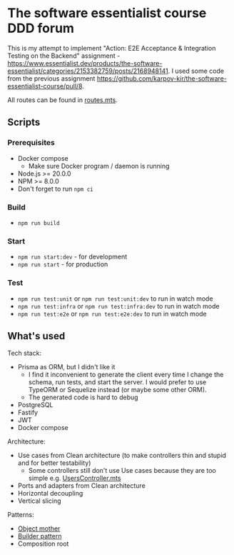 # The software essentialist course DDD forum

This is my attempt to implement "Action: E2E Acceptance & Integration Testing on the Backend" assignment - https://www.essentialist.dev/products/the-software-essentialist/categories/2153382759/posts/2168948141. I used some code from the previous assignment https://github.com/karpov-kir/the-software-essentialist-course/pull/8.

All routes can be found in [routes.mts](./src/infra/webServer/routes.mts).

## Scripts

### Prerequisites

- Docker compose
  - Make sure Docker program / daemon is running
- Node.js >= 20.0.0
- NPM >= 8.0.0
- Don't forget to run `npm ci`

### Build

- `npm run build`

### Start

- `npm run start:dev` - for development
- `npm run start` - for production

### Test

- `npm run test:unit` or `npm run test:unit:dev` to run in watch mode 
- `npm run test:infra` or `npm run test:infra:dev` to run in watch mode
- `npm run test:e2e` or `npm run test:e2e:dev` to run in watch mode

## What's used

Tech stack:

- Prisma as ORM, but I didn't like it
  - I find it inconvenient to generate the client every time I change the schema, run tests, and start the server. I would prefer to use TypeORM or Sequelize instead (or maybe some other ORM).
  - The generated code is hard to debug
- PostgreSQL
- Fastify
- JWT
- Docker compose

Architecture:

- Use cases from Clean architecture (to make controllers thin and stupid and for better testability)
  - Some controllers still don't use Use cases because they are too simple e.g. [UsersController.mts](./src/modules/user/controllers/UsersController.mts)
- Ports and adapters from Clean architecture
- Horizontal decoupling
- Vertical slicing

Patterns:

- [Object mother](https://martinfowler.com/bliki/ObjectMother.html)
- [Builder pattern](https://refactoring.guru/design-patterns/builder)
- Composition root
